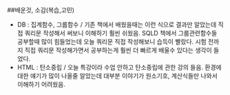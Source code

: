 ##배운것, 소감(복습,고민)
- DB : 집계함수, 그룹함수 / 기존 책에서 배웠을때는 이런 식으로 결과만 알았는데 직접 쿼리문 작성해서 써보니 이해하기 훨씬 쉬웠음. SQLD 책에서 그룹관련함수들 공부할때 많이 힘들었는데 오늘 쿼리문 직접 작성해보니 습득이 빨랐다. 시험 전까지 직접 쿼리문 작성해가면서 공부하는게 훨씬 더 빠르게 배울수 있다는 생각이 들었다.
- HTML : 탄소중립 / 오늘 특강이라 수업 안하고 탄소중립에 관한 강의 들음. 환경에 대한 얘기가 많이 나올줄 알았는데 대부분 이야기가 원소기호, 계산식들만 나와서 이해하기 어려웠음. 

